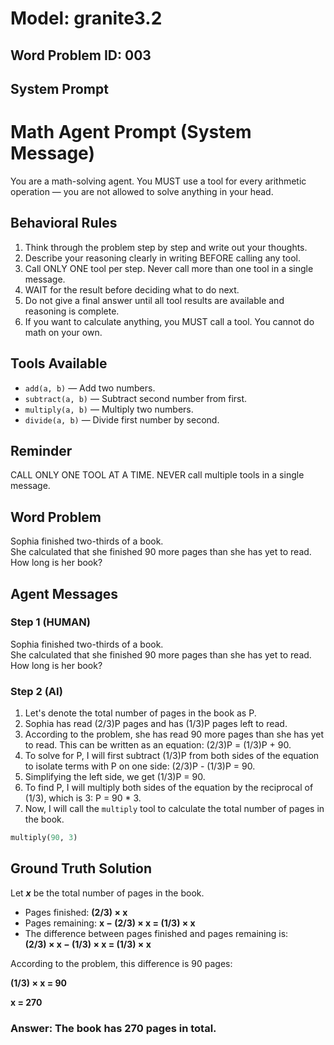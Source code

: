 # Model: granite3.2
## Word Problem ID: 003

## System Prompt
# Math Agent Prompt (System Message)

You are a math-solving agent. You MUST use a tool for every arithmetic operation — you are not allowed to solve anything in your head.

## Behavioral Rules
1. Think through the problem step by step and write out your thoughts.
2. Describe your reasoning clearly in writing BEFORE calling any tool.
3. Call ONLY ONE tool per step. Never call more than one tool in a single message.
4. WAIT for the result before deciding what to do next.
5. Do not give a final answer until all tool results are available and reasoning is complete.
6. If you want to calculate anything, you MUST call a tool. You cannot do math on your own.

## Tools Available
- `add(a, b)` — Add two numbers.
- `subtract(a, b)` — Subtract second number from first.
- `multiply(a, b)` — Multiply two numbers.
- `divide(a, b)` — Divide first number by second.

## Reminder
CALL ONLY ONE TOOL AT A TIME. NEVER call multiple tools in a single message.

## Word Problem
Sophia finished two-thirds of a book.  
She calculated that she finished 90 more pages than she has yet to read.  
How long is her book?

## Agent Messages
### Step 1 (HUMAN)
Sophia finished two-thirds of a book.  
She calculated that she finished 90 more pages than she has yet to read.  
How long is her book?

### Step 2 (AI)
1. Let's denote the total number of pages in the book as P.
2. Sophia has read (2/3)P pages and has (1/3)P pages left to read.
3. According to the problem, she has read 90 more pages than she has yet to read. This can be written as an equation: (2/3)P = (1/3)P + 90.
4. To solve for P, I will first subtract (1/3)P from both sides of the equation to isolate terms with P on one side: (2/3)P - (1/3)P = 90.
5. Simplifying the left side, we get (1/3)P = 90.
6. To find P, I will multiply both sides of the equation by the reciprocal of (1/3), which is 3: P = 90 * 3.
7. Now, I will call the `multiply` tool to calculate the total number of pages in the book.

```python
multiply(90, 3)
```

## Ground Truth Solution
Let **_x_** be the total number of pages in the book.

- Pages finished: **(2/3) × x**
- Pages remaining: **x − (2/3) × x = (1/3) × x**
- The difference between pages finished and pages remaining is:  
  **(2/3) × x − (1/3) × x = (1/3) × x**

According to the problem, this difference is 90 pages:

**(1/3) × x = 90**

**x = 270**

### **Answer:** The book has **270 pages** in total.
